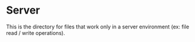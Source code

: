 # Server

This is the directory for files that work only in a server environment (ex: file read / write operations).
